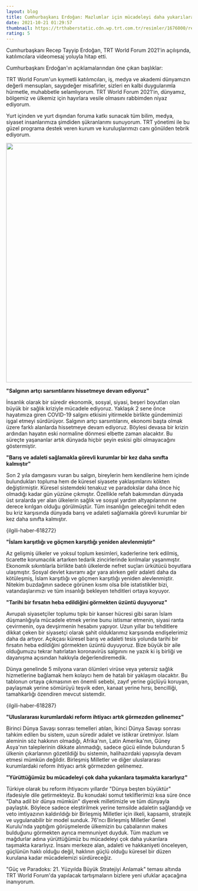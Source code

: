 ```yaml
--- 
layout: blog
title: Cumhurbaşkanı Erdoğan: Mazlumlar için mücadeleyi daha yukarılara taşıyacağız
date: 2021-10-21 01:29:57
thumbnail: https://trthaberstatic.cdn.wp.trt.com.tr/resimler/1676000/recep-tayyip-erdogan-1677512.jpg
rating: 5
---
```

<p>
	Cumhurbaşkanı Recep Tayyip Erdoğan, TRT World Forum 2021'in açılışında, katılımcılara videomesaj yoluyla hitap etti.</p>
<p>
	Cumhurbaşkanı Erdoğan'ın açıklamalarından öne çıkan başlıklar:</p>
<p>
	TRT World Forum'un kıymetli katılımcıları, iş, medya ve akademi dünyamızın değerli mensupları, saygıdeğer misafirler, sizleri en kalbi duygularımla hürmetle, muhabbetle selamlıyorum. TRT World Forum 2021'in, dünyamız, bölgemiz ve ülkemiz için hayırlara vesile olmasını rabbimden niyaz ediyorum.</p>
<p>
	Yurt içinden ve yurt dışından foruma katkı sunacak tüm bilim, medya, siyaset insanlarımıza şimdiden şükranlarımı sunuyorum. TRT yönetimi ile bu güzel programa destek veren kurum ve kuruluşlarımızı canı gönülden tebrik ediyorum.</p>
<p>
	<img alt="" src="dosyalar/images/1 (3)(12).jpg" style="width: 650px; height: 650px;" /></p>
<p>
	<strong>"Salgının artçı sarsıntılarını hissetmeye devam ediyoruz"</strong></p>
<p>
	İnsanlık olarak bir süredir ekonomik, sosyal, siyasi, beşeri boyutları olan büyük bir sağlık kriziyle mücadele ediyoruz. Yaklaşık 2 sene önce hayatımıza giren COVID-19 salgını etkisini yitirmekle birlikte gündemimizi işgal etmeyi sürdürüyor. Salgının artçı sarsıntılarını, ekonomi başta olmak üzere farklı alanlarda hissetmeye devam ediyoruz. Böylesi devasa bir krizin ardından hayatın eski normaline dönmesi elbette zaman alacaktır. Bu süreçte yaşananlar artık dünyada hiçbir şeyin eskisi gibi olmayacağını göstermiştir.</p>
<p>
	<strong>"Barış ve adaleti sağlamakla görevli kurumlar bir kez daha sınıfta kalmıştır"</strong></p>
<p>
	Son 2 yıla damgasını vuran bu salgın, bireylerin hem kendilerine hem içinde bulundukları topluma hem de küresel siyasete yaklaşımlarını kökten değiştirmiştir. Küresel sistemdeki tenakuz ve paradokslar daha önce hiç olmadığı kadar gün yüzüne çıkmıştır. Özellikle refah bakımından dünyada üst sıralarda yer alan ülkelerin sağlık ve sosyal yardım altyapılarının ne derece kırılgan olduğu görülmüştür. Tüm insanlığın geleceğini tehdit eden bu kriz karşısında dünyada barış ve adaleti sağlamakla görevli kurumlar bir kez daha sınıfta kalmıştır.</p>
<p>
	{ilgili-haber-618272}</p>
<p>
	<strong>"İslam karşıtlığı ve göçmen karşıtlığı yeniden alevlenmiştir"</strong></p>
<p>
	Az gelişmiş ülkeler ve yoksul toplum kesimleri, kaderlerine terk edilmiş, ticarette korumacılık artarken tedarik zincirlerinde kırılmalar yaşanmıştır. Ekonomik sıkıntılarla birlikte batılı ülkelerde nefret suçları ürkütücü boyutlara ulaşmıştır. Sosyal devlet kavramı ağır yara alırken gelir adaleti daha da kötüleşmiş, İslam karşıtlığı ve göçmen karşıtlığı yeniden alevlenmiştir. Nitekim buzdağının sadece görünen kısmı olsa bile istatistikler bizi, vatandaşlarımızı ve tüm insanlığı bekleyen tehditleri ortaya koyuyor.</p>
<p>
	<strong>"Tarihi bir fırsatın heba edildiğini görmekten üzüntü duyuyoruz"</strong></p>
<p>
	Avrupalı siyasetçiler toplumu tıpkı bir kanser hücresi gibi saran İslam düşmanlığıyla mücadele etmek yerine bunu istismar etmenin, siyasi ranta çevirmenin, oya devşirmenin hesabını yapıyor. Uzun yıllar bu tehditlere dikkat çeken bir siyasetçi olarak şahit olduklarımız karşısında endişelerimiz daha da artıyor. Açıkçası küresel barış ve adaleti tesis yolunda tarihi bir fırsatın heba edildiğini görmekten üzüntü duyuyoruz. Bize büyük bir aile olduğumuzu tekrar hatırlatan koronavirüs salgınını ne yazık ki iş birliği ve dayanışma açısından hakkıyla değerlendiremedik.</p>
<p>
	Dünya genelinde 5 milyona varan ölümleri virüse veya yetersiz sağlık hizmetlerine bağlamak hem kolaycı hem de hatalı bir yaklaşım olacaktır. Bu tablonun ortaya çıkmasının en önemli sebebi, zayıf yerine güçlüyü koruyan, paylaşmak yerine sömürüyü teşvik eden, kanaat yerine hırsı, bencilliği, tamahkarlığı özendiren mevcut sistemdir.</p>
<p>
	{ilgili-haber-618287}</p>
<p>
	<strong>"Uluslararası kurumlardaki reform ihtiyacı artık görmezden gelinemez"</strong></p>
<p>
	Birinci Dünya Savaşı sonrası temelleri atılan, İkinci Dünya Savaşı sonrası tahkim edilen bu sistem, uzun süredir adalet ve istikrar üretmiyor. İslam aleminin söz hakkının olmadığı, Afrika'nın, Latin Amerika'nın, Güney Asya'nın taleplerinin dikkate alınmadığı, sadece gücü elinde bulunduran 5 ülkenin çıkarlarının gözetildiği bu sistemin, halihazırdaki yapısıyla devam etmesi mümkün değildir. Birleşmiş Milletler ve diğer uluslararası kurumlardaki reform ihtiyacı artık görmezden gelinemez.</p>
<p>
	<strong>"Yürüttüğümüz bu mücadeleyi çok daha yukarılara taşımakta kararlıyız"</strong></p>
<p>
	Türkiye olarak bu reform ihtiyacını yıllardır "Dünya beşten büyüktür" ifadesiyle dile getirmekteyiz. Bu konudaki somut tekliflerimizi kısa süre önce "Daha adil bir dünya mümkün" diyerek milletimizle ve tüm dünyayla paylaştık. Böylece sadece eleştirilmek yerine temsilde adaletin sağlandığı ve veto imtiyazının kaldırıldığı bir Birleşmiş Milletler için ilkeli, kapsamlı, stratejik ve uygulanabilir bir model sunduk. 76'ncı Birleşmiş Milletler Genel Kurulu'nda yaptığım görüşmelerde ülkemizin bu çabalarının makes bulduğunu görmekten ayrıca memnuniyet duyduk. Tüm mazlum ve mağdurlar adına yürüttüğümüz bu mücadeleyi çok daha yukarılara taşımakta kararlıyız. İnsanı merkeze alan, adaleti ve hakkaniyeti önceleyen, güçlünün haklı olduğu değil, haklının güçlü olduğu küresel bir düzen kurulana kadar mücadelemizi sürdüreceğiz.</p>
<p>
	"Güç ve Paradoks: 21. Yüzyılda Büyük Stratejiyi Anlamak" teması altında TRT World Forum'da yapılacak tartışmaların bizlere yeni ufuklar açacağına inanıyorum.</p>
